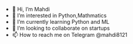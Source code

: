 - 👋 Hi, I’m Mahdi
- 👀 I’m interested in Python,Mathmatics
- 🌱 I’m currently learning Python and ML
- 💞️ I’m looking to collaborate on startups
- 📫 How to reach me on Telegram @mahdi8121

<!---
mhdi8121/mhdi8121 is a ✨ special ✨ repository because its `README.md` (this file) appears on your GitHub profile.
You can click the Preview link to take a look at your changes.
--->
